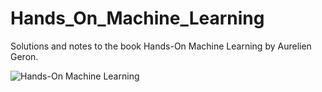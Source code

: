# Hands_On_Machine_Learning
Solutions and notes to the book Hands-On Machine Learning by Aurelien Geron. 

![Hands-On Machine Learning](https://pictures.abebooks.com/isbn/9781492032649-us.jpg)
